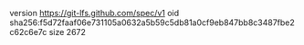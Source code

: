version https://git-lfs.github.com/spec/v1
oid sha256:f5d72faaf06e731105a0632a5b59c5db81a0cf9eb847bb8c3487fbe2c62c6e7c
size 2672
